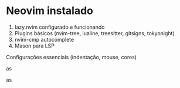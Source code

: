 # Neovim instalado

1. lazy.nvim configurado e funcionando
2. Plugins básicos (nvim-tree, lualine, treesitter, gitsigns, tokyonight)
3. nvim-cmp autocomplete
4. Mason para LSP

Configurações essenciais (indentação, mouse, cores)


as

as